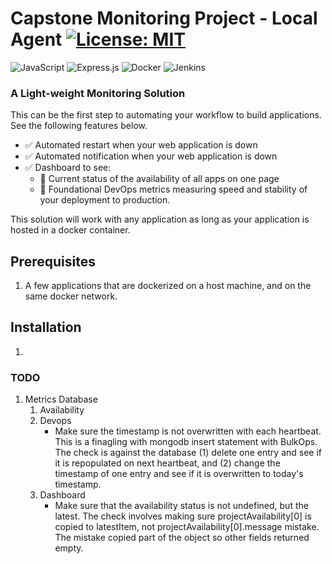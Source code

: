 # Capstone Monitoring Project - Local Agent [![License: MIT](https://img.shields.io/badge/License-MIT-brightgreen.svg)](https://opensource.org/licenses/MIT) 

![JavaScript](https://img.shields.io/badge/javascript-%23323330.svg?style=for-the-badge&logo=javascript&logoColor=%23F7DF1E) ![Express.js](https://img.shields.io/badge/express.js-%23404d59.svg?style=for-the-badge&logo=express&logoColor=%2361DAFB) ![Docker](https://img.shields.io/badge/docker-%230db7ed.svg?style=for-the-badge&logo=docker&logoColor=white) ![Jenkins](https://img.shields.io/badge/jenkins-%232C5263.svg?style=for-the-badge&logo=jenkins&logoColor=white)

<!-- <small>*This project is part of the Central Connecticut State University capstone requirement for graduation from the Software Engineering graduate program.*</small> -->

### A Light-weight Monitoring Solution


This can be the first step to automating your workflow to build applications. See the following features below. 

- ✅ Automated restart when your web application is down
- ✅ Automated notification when your web application is down
- ✅ Dashboard to see: 
    - 💪 Current status of the availability of all apps on one page 
    - 💪 Foundational DevOps metrics measuring speed and stability of your deployment to production. 

This solution will work with any application as long as your application is hosted in a docker container.

## Prerequisites

1. A few applications that are dockerized on a host machine, and on the same docker network.

## Installation

1. 

### TODO
1. Metrics Database
    1. Availability
    2. Devops
        - Make sure the timestamp is not overwritten with each heartbeat. This is a finagling with mongodb insert statement with BulkOps. The check is against the database (1) delete one entry and see if it is repopulated on next heartbeat, and (2) change the timestamp of one entry and see if it is overwritten to today's timestamp.
    3. Dashboard
        - Make sure that the availability status is not undefined, but the latest. The check involves making sure projectAvailability[0] is copied to latestItem, not projectAvailability[0].message mistake. The mistake copied part of the object so other fields returned empty. 
